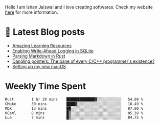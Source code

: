 Hello I am Ishan Jaiswal and I love creating softwares. 
Check my website [here](https://ishankbg.dev/about) for more information.
# 📖 Latest Blog posts
<!-- IshanKBG:START -->
- [Amazing Learning Resources](https://ishankbg.dev/archive/good-resources/)
- [Enabling Write-Ahead Logging in SQLite](https://ishankbg.dev/archive/enabling-wal-mode-in-sqlite/)
- [Parsing Markdown in Rust](https://ishankbg.dev/archive/parsing-markdown-in-rust/)
- [Dangling pointers: The bane of every C/C++ programmer&#39;s existence?](https://ishankbg.dev/archive/dangling-pointers/)
- [Setting up my new macOS](https://ishankbg.dev/archive/my-macos-setup/)
<!-- IshanKBG:END -->

# Weekly Time Spent
<!--START_SECTION:waka-->

```txt
Rust        1 hr 29 mins    █████████████▓░░░░░░░░░░░   54.09 %
CMake       30 mins         ████▓░░░░░░░░░░░░░░░░░░░░   18.49 %
MDX         13 mins         ██░░░░░░░░░░░░░░░░░░░░░░░   07.90 %
OCaml       8 mins          █▒░░░░░░░░░░░░░░░░░░░░░░░   05.39 %
Lua         7 mins          █▒░░░░░░░░░░░░░░░░░░░░░░░   04.75 %
```

<!--END_SECTION:waka-->
